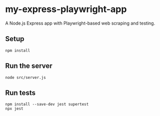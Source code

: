 # my-express-playwright-app

A Node.js Express app with Playwright-based web scraping and testing.

## Setup

```
npm install
```

## Run the server

```
node src/server.js
```

## Run tests

```
npm install --save-dev jest supertest
npx jest
``` 